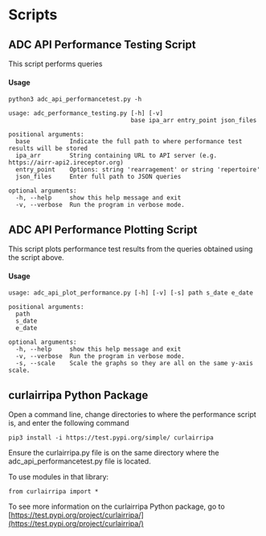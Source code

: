 # Scripts

## ADC API Performance Testing Script 

This script performs queries

#### Usage

`python3 adc_api_performancetest.py -h
`

    usage: adc_performance_testing.py [-h] [-v]
                                      base ipa_arr entry_point json_files

    positional arguments:
      base           Indicate the full path to where performance test results will be stored 
      ipa_arr        String containing URL to API server (e.g. https://airr-api2.ireceptor.org)
      entry_point    Options: string 'rearragement' or string 'repertoire'
      json_files     Enter full path to JSON queries 
      
    optional arguments:
      -h, --help     show this help message and exit
      -v, --verbose  Run the program in verbose mode.
      
## ADC API Performance Plotting Script 

This script plots performance test results from the queries obtained using the script above.

#### Usage

    usage: adc_api_plot_performance.py [-h] [-v] [-s] path s_date e_date

    positional arguments:
      path
      s_date
      e_date

    optional arguments:
      -h, --help     show this help message and exit
      -v, --verbose  Run the program in verbose mode.
      -s, --scale    Scale the graphs so they are all on the same y-axis scale.

## curlairripa Python Package 

Open a command line, change directories to where the performance script is, and enter the following command

`pip3 install -i https://test.pypi.org/simple/ curlairripa`

Ensure the curlairripa.py file is on the same directory where the adc_api_performancetest.py file is located. 

To use modules in that library:

`from curlairripa import *`

To see more information on the curlairripa Python package, go to [https://test.pypi.org/project/curlairripa/](https://test.pypi.org/project/curlairripa/)
